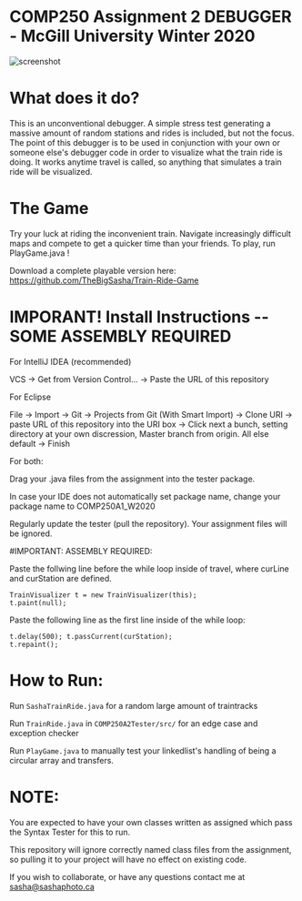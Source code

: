 # COMP250 Assignment 2 DEBUGGER - McGill University Winter 2020
![screenshot](https://sashaphotoca.files.wordpress.com/2020/04/tviz-1.png)

# What does it do?
This is an unconventional debugger.
A simple stress test generating a massive amount of random stations and rides is included, but not the focus.
The point of this debugger is to be used in conjunction with your own or someone else's debugger code in order to visualize what the train ride is doing. It works anytime travel is called, so anything that simulates a train ride will be visualized.

# The Game
Try your luck at riding the inconvenient train. Navigate increasingly difficult maps and compete to get a quicker time than your friends. To play, run PlayGame.java !

Download a complete playable version here:
https://github.com/TheBigSasha/Train-Ride-Game

# IMPORANT! Install Instructions -- SOME ASSEMBLY REQUIRED

For IntelliJ IDEA (recommended)

VCS -> Get from Version Control... -> Paste the URL of this repository

For Eclipse

File -> Import -> Git -> Projects from Git (With Smart Import) -> Clone URI -> paste URL of this repository into the URI box -> Click next a bunch, setting directory at your own discression, Master branch from origin. All else default -> Finish

For both:

Drag your .java files from the assignment into the tester package.

In case your IDE does not automatically set package name, change your package name to COMP250A1_W2020

Regularly update the tester (pull the repository). Your assignment files will be ignored.

#IMPORTANT: ASSEMBLY REQUIRED:

Paste the follwing line before the while loop inside of travel, where curLine and curStation are defined.

<code>TrainVisualizer t = new TrainVisualizer(this); 	t.paint(null);</code>

Paste the following line as the first line inside of the while loop:

<code>t.delay(500); t.passCurrent(curStation); t.repaint();</code>

# How to Run:
Run <code>SashaTrainRide.java</code> for a random large amount of traintracks

Run <code>TrainRide.java</code> in <code>COMP250A2Tester/src/</code> for an edge case and exception checker

Run <code>PlayGame.java</code> to manually test your linkedlist's handling of being a circular array and transfers.

# NOTE:
You are expected to have your own classes written as assigned which pass the Syntax Tester for this to run.

This repository will ignore correctly named class files from the assignment, so pulling it to your project will have no effect on existing code.

If you wish to collaborate, or have any questions contact me at sasha@sashaphoto.ca


